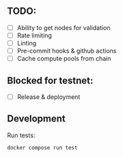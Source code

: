 

## TODO:
- [ ] Ability to get nodes for validation
- [ ] Rate limiting
- [ ] Linting
- [ ] Pre-commit hooks & github actions 
- [ ] Cache compute pools from chain 

## Blocked for testnet:
- [ ] Release & deployment 

## Development
Run tests:
```
docker compose run test
```